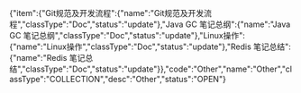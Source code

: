 {"item":{"Git规范及开发流程":{"name":"Git规范及开发流程","classType":"Doc","status":"update"},"Java GC 笔记总纲":{"name":"Java GC 笔记总纲","classType":"Doc","status":"update"},"Linux操作":{"name":"Linux操作","classType":"Doc","status":"update"},"Redis 笔记总结":{"name":"Redis 笔记总结","classType":"Doc","status":"update"}},"code":"Other","name":"Other","classType":"COLLECTION","desc":"Other","status":"OPEN"}